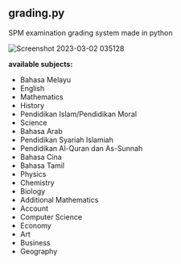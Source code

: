 ## grading.py
SPM examination grading system made in python


![Screenshot 2023-03-02 035128](https://user-images.githubusercontent.com/73551065/222250829-bd27159f-37f8-4f3f-acd2-d31dadf5e4b2.png)


**available subjects:**
- Bahasa Melayu
- English
- Mathematics
- History
- Pendidikan Islam/Pendidikan Moral
- Science
- Bahasa Arab
- Pendidikan Syariah Islamiah
- Pendidikan Al-Quran dan As-Sunnah
- Bahasa Cina
- Bahasa Tamil
- Physics
- Chemistry
- Biology
- Additional Mathematics
- Account
- Computer Science
- Economy
- Art
- Business
- Geography
